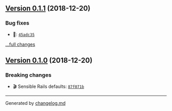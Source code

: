 ## [Version 0.1.1](https://github.com/adamdawkins/rails-on-rails/tree/v0.1.1) (2018-12-20)

### Bug fixes

- 📖: [`45adc35`](https://github.com/adamdawkins/rails-on-rails/commit/45adc35)

[...full changes](https://github.com/adamdawkins/rails-on-rails/compare/v0.1.0...v0.1.1)

## [Version 0.1.0](https://github.com/adamdawkins/rails-on-rails/tree/v0.1.0) (2018-12-20)

### Breaking changes

- 🎬 Sensible Rails defaults: [`87f071b`](https://github.com/adamdawkins/rails-on-rails/commit/87f071b)

---

Generated by [changelog.md](https://github.com/egoist/changelog.md)
